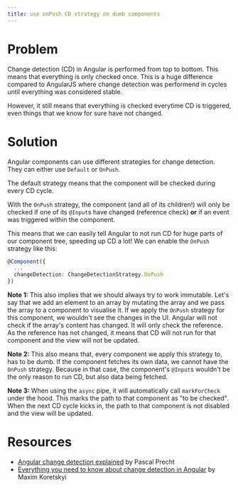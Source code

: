```yaml
---
title: use onPush CD strategy on dumb components
---
```


# Problem

Change detection (CD) in Angular is performed from top to bottom. This means that everything is only checked once. This is a huge difference compared to AngularJS where change detection was performend in cycles until everything was considered stable.

However, it still means that everything is checked everytime CD is triggered, even things that we know for sure have not changed.

# Solution

Angular components can use different strategies for change detection. They can either use `Default` or `OnPush`.

The default strategy means that the component will be checked during every CD cycle.

With the `OnPush` strategy, the component (and all of its children!) will only be checked if one of its `@Input`s have changed (reference check) **or** if an event was triggered within the component.

This means that we can easily tell Angular to not run CD for huge parts of our component tree, speeding up CD a lot! We can enable the `OnPush` strategy like this:

```ts
@Component({
  ...
  changeDetection: ChangeDetectionStrategy.OnPush
})
```

**Note 1:** This also implies that we should always try to work immutable. Let's say that we add an element to an array by mutating the array and we pass the array to a component to visualise it. If we apply the `OnPush` strategy for this component, we wouldn't see the changes in the UI. Angular will not check if the array's content has changed. It will only check the reference. As the reference has not changed, it means that CD will not run for that component and the view will not be updated.

**Note 2:** This also means that, every component we apply this strategy to, has to be dumb. If the component fetches its own data, we cannot have the `OnPush` strategy. Because in that case, the component's `@Input`s wouldn't be the only reason to run CD, but also data being fetched.

**Note 3:** When using the `async` pipe, it will automatically call `markForCheck` under the hood. This marks the path to that component as "to be checked". When the next CD cycle kicks in, the path to that component is not disabled and the view will be updated.

# Resources

- [Angular change detection explained](https://blog.thoughtram.io/angular/2016/02/22/angular-2-change-detection-explained.html) by Pascal Precht
- [Everything you need to know about change detection in Angular](https://blog.angularindepth.com/everything-you-need-to-know-about-change-detection-in-angular-8006c51d206f) by Maxim Koretskyi
